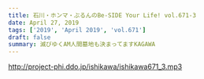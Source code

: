 ```yaml
---
title: 石川・ホンマ・ぶるんのBe-SIDE Your Life! vol.671-3
date: April 27, 2019
tags: ['2019', 'April 2019', 'vol.671']
draft: false
summary: 滅びゆくAM人間墓地も決まってますKAGAWA
---
```


http://project-phi.ddo.jp/ishikawa/ishikawa671_3.mp3